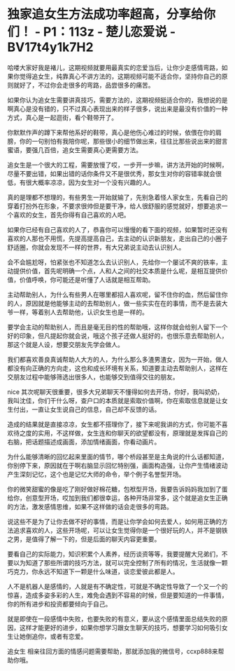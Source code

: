 # 独家追女生方法成功率超高，分享给你们！ - P1：113z - 楚儿恋爱说 - BV17t4y1k7H2

哈喽大家好我是褚儿，这期视频就要用最真实的恋爱当后，让你少走感情弯路，如果你觉得追女生，纯靠真心不讲方法的，这期视频可能不适合你，坚持你自己的原则就好了，不过你会走很多的弯路，品尝很多的痛苦。

如果你认为追女生需要讲真技巧，需要方法的，这期视频挺适合你的，我想说的是啊真心是没有错的，只不过真心表现出来的样子很多，说出来是最没有价值的一种方式，真心是一起逛街，看个鞋带开了。

你默默作声的蹲下来帮他系好的鞋带，真心是他伤心难过的时候，依偎在你的肩膀，你的一句别怕有我陪你呢，那些很小的细节做出来，往往比那些说出来的甜言蜜语，要强几百倍，追女生需要真心更需要方法。

追女生是一个很大的工程，需要放慢了哎，一步开一步嘛，讲方法开始的时候啊，尽量不要出错，如果出错的话你条件又不是很优秀，那女生对你的容错率就会很低，有很大概率凉凉，因为女生对一个没有兴趣的人。

真的是理都不想理的，有些男生一开始就输了，先别急着怪人家女生，先看自己的穿着打扮外在形象，不要求很帅但是要干净，给人很舒服的感觉就好，想要追求一个喜欢的女生，首先你得有自己喜欢的人吧。

如果你已经有自己喜欢的人了，恭喜你可以慢慢的看下面的视频，如果暂时还没有喜欢的人那也不用慌，先提高提高自己，去主动的认识新朋友，走出自己的小圈子舒适圈，你就会发现不一样的世界，有大兄弟说主动去认识别人。

会不会尴尬呀，怕紧张也不知道怎么去认识别人，先给你一个屡试不爽的铁率，主动提供价值，首先呢明确一个点，人和人之间的社交本质是什么呢，是相互提供价值，价值呼唤，你可能还是听懂了人话就是相互帮助。

主动帮助别人，为什么有些男人在哪里都招人喜欢呢，留不住你的血，然后留住你的人，原因就是他能够主动的去帮助别人，做一些实实在在的事情，而不是去装大爷一样，等着别人去帮助他，认识女生也是一样的。

要学会主动的帮助别人，而且是毫无目的性的帮助哦，这样你就会给别人留下一个好的印象，但凡提起你就会说，哦这个孩子还做人挺好的，也很乐意去帮助别人，那这个就是人设，想要交朋友先学会做人。

我们都喜欢善良真诚帮助人大方的人，为什么那么多渣男渣女，因为一开始，做人都没有向正确的方向走，这也和成长环境有关系，知道要主动去帮助别人，这样在交朋友过程中能够筛选出很多人，也能够交到值得交往的朋友。

nice 其次呢聊天很重要，很多大兄弟聊天不懂得如何去开场，你好，我叫奶奶，我叫沈佳，你们干什么呀，查户口的本质就是索取价值啊，你在索取信息就是让女生付出，一直让女生说自己的信息，自己却不反馈的话。

造成的结果就是直接凉凉，女生都不搭理你了，接下来呢我讲的方式，你可能不喜欢待之度的实用，不这样做，女生连和你聊天的欲望都没有，原理就是发挥自己的右脑，把话题描述成画面，添加情绪画面，你看动画片。

为什么能够清晰的回忆起来里面的情节，哪个桥段甚至是主角说的什么话都知道，你别停下来，原因就在于啊右脑显示回忆特别强，画面构造强，让你产生情绪波动产生深刻记忆，这个也是记忆大师的命令，举个例子名誉型开场。

你的微笑甜蜜的像是吃了刚好做好棉花糖，包袱型开场，我要告诉妈妈我加到了蛋给你，创意型开场，哎加到我们都很幸运，各种开场非常多，这个就是追女生正确的方法，激发感情思维，如果不这样做的话会走很多的弯路。

说这些不是为了让你去做不好的事情，而是让你学会如何去爱人，如何用正确的方法追求喜欢的人，这些开场呢，可以让女生觉得你是一个很好玩的人，并不是钢铁之男，是值得了解一下的，但是后面的聊天内容更重要。

要看自己的实际能力，知识积累个人素养，经历谈资等等，我要提醒大兄弟们，不要以为知道了那些所谓的技巧方法，就可以完全控制了所有的情况，生活就像一颗巧克力，你永远不知道下一颗是什么味道，谈恋爱彼此都是人。

人不是机器人是感情的，人就是有不确定性，可就是不确定性导致了一个又一个的惊喜，造成多姿多彩的人生，难免会遇到不容易的时候，但是要知道的一件事情，你的所有进步和投资都要倾向于自己。

就是即使在一段感情中失败，也要失败的有意义，要从这个感情里面总结失败的原因，这样才能更好的进步，如果你想学习跟女生聊天的技巧，想要学习如何吸引女生让她倒追你，或者有恋爱。

追女生 相亲往回方面的情感问题需要帮助，那就添加我的微信号，ccxp888来帮助你哦。
